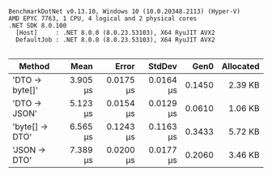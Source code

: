 ```

BenchmarkDotNet v0.13.10, Windows 10 (10.0.20348.2113) (Hyper-V)
AMD EPYC 7763, 1 CPU, 4 logical and 2 physical cores
.NET SDK 8.0.100
  [Host]     : .NET 8.0.0 (8.0.23.53103), X64 RyuJIT AVX2
  DefaultJob : .NET 8.0.0 (8.0.23.53103), X64 RyuJIT AVX2


```
| Method         | Mean     | Error     | StdDev    | Gen0   | Allocated |
|--------------- |---------:|----------:|----------:|-------:|----------:|
| &#39;DTO → byte[]&#39; | 3.905 μs | 0.0175 μs | 0.0164 μs | 0.1450 |   2.39 KB |
| &#39;DTO → JSON&#39;   | 5.123 μs | 0.0154 μs | 0.0129 μs | 0.0610 |   1.06 KB |
| &#39;byte[] → DTO&#39; | 6.565 μs | 0.1243 μs | 0.1163 μs | 0.3433 |   5.72 KB |
| &#39;JSON → DTO&#39;   | 7.389 μs | 0.0200 μs | 0.0177 μs | 0.2060 |   3.46 KB |
